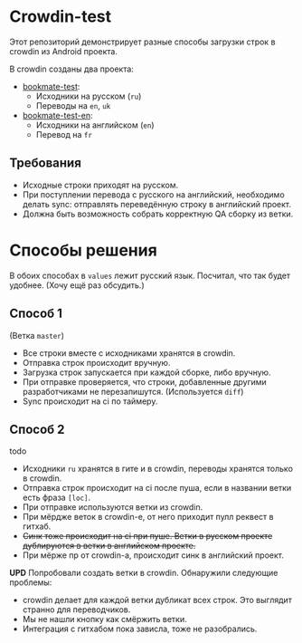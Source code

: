 # Crowdin-test

Этот репозиторий демонстрирует разные способы загрузки строк в crowdin из Android проекта.

В crowdin созданы два проекта:

* [bookmate-test](https://crowdin.com/project/bookmate-test):
  * Исходники на русском (`ru`)
  * Переводы на `en`, `uk`
* [bookmate-test-en](https://crowdin.com/project/bookmate-test-en):
  * Исходники на английском (`en`)
  * Перевод на `fr`

## Требования

* Исходные строки приходят на русском.
* При поступлении перевода с русского на английский, необходимо делать sync: отправлять переведённую строку в английский проект.
* Должна быть возможность собрать корректную QA сборку из ветки.

# Способы решения

В обоих способах в `values` лежит русский язык. Посчитал, что так будет удобнее. (Хочу ещё раз обсудить.)

## Способ 1
(Ветка `master`)

* Все строки вместе с исходниками хранятся в crowdin.
* Отправка строк происходит вручную.
* Загрузка строк запускается при каждой сборке, либо вручную.
* При отправке проверяется, что строки, добавленные другими разработчиками не перезапишутся. (Используется `diff`)
* Sync происходит на ci по таймеру.

## Способ 2
todo

* Исходники `ru` хранятся в гите и в crowdin, переводы хранятся только в crowdin.
* Отправка строк происходит на ci после пуша, если в названии ветки есть фраза `[loc]`.
* При отправке используются ветки из crowdin.
* При мёрдже веток в crowdin-е, от него приходит пулл реквест в гитхаб.
* ~~Синк тоже происходит на ci при пуше. Ветки в русском проекте дублируются в ветки в английском проекте.~~
* При мёрже пр от crowdin-а, происходит синк в английский проект.

**UPD**
Попробовали создать ветки в crowdin. Обнаружили следующие проблемы:
* crowdin делает для каждой ветки дубликат всех строк. Это выглядит странно для переводчиков.
* Мы не нашли кнопку как смёржить ветки.
* Интеграция с гитхабом пока зависла, тоже не разобрались.

